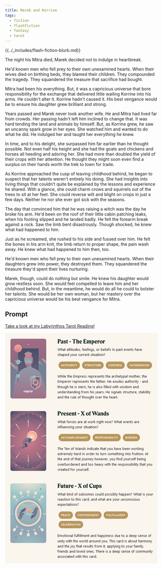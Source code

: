 ```yaml
---
title: Marek and Korrine
tags:
  - fiction
  - flashfiction
  - fantasy
  - tarot
---
```


{{../_includes/flash-fiction-blurb.md}}

<!--more-->

The night his Mitra died, Marek decided not to indulge in heartbreak.

He'd known men who fell prey to their own unexamined hearts. When their wives died on birthing beds, they blamed their children. They compounded the tragedy. They squandered the treasure that sacrifice had bought.

Mitra had been his everything. But, it was a capricious universe that bore responsibility for the exchange that delivered little wailing Korrine into his arms. He couldn't alter it. Korrine hadn't caused it. His best vengance would be to ensure his daughter grew brilliant and strong.

Years passed and Marek never took another wife. He and Mitra had lived far from crowds. Her passing hadn't left him inclined to change that. It was hard tending the land and animals by himself. But, as Korrine grew, he saw an uncanny spark grow in her eyes. She watched him and wanted to do what he did. He indulged her and taught her everything he knew.

In time, and to his delight, she surpassed him far earlier than he thought possible. Not even half his height and she had the goats and chickens and horses all heeding and adoring her. She had more than doubled the yield of their crops with her attention. He thought they might soon even find a surplus on their hands worth the trek to town for trade.

As Korrine approached the cusp of leaving childhood behind, he began to suspect that her talents weren't entirely his doing. She had insights into living things that couldn't quite be explained by the lessons and experience he shared. With a glance, she could charm crows and squirrels out of the trees to sit at her feet. She could reverse wilt and blight on crops in just a few days. Neither he nor she ever got sick with the seasons.

The day that convinced him that he was raising a witch was the day he broke his arm. He'd been on the roof of their little cabin patching leaks, when his footing slipped and he landed badly. He felt the forearm break against a rock. Saw the limb bent disastrously. Though shocked, he knew what had happened to him.

Just as he screamed, she rushed to his side and fussed over him. He felt the bones in his arm knit, the limb return to proper shape, the pain wash away. He knew what had happened to him then, too.

He'd known men who fell prey to their own unexamined hearts. When their daughters grew into power, they destroyed them. They squandered the treasure they'd spent their lives nurturing.

Marek, though, could do nothing but smile. He knew his daughter would grow restless soon. She would feel compelled to leave him and her childhood behind. But, in the meantime, he would do all he could to bolster her talents. She would be her own woman, but her mastery over the capricious universe would be his best vengance for Mitra.

## Prompt

[Take a look at my Labyrinthos Tarot Reading!](https://app.labyrinthos.co/reading/ppf/SSTRWS/47,69,14)

![](20220416155859.png)
